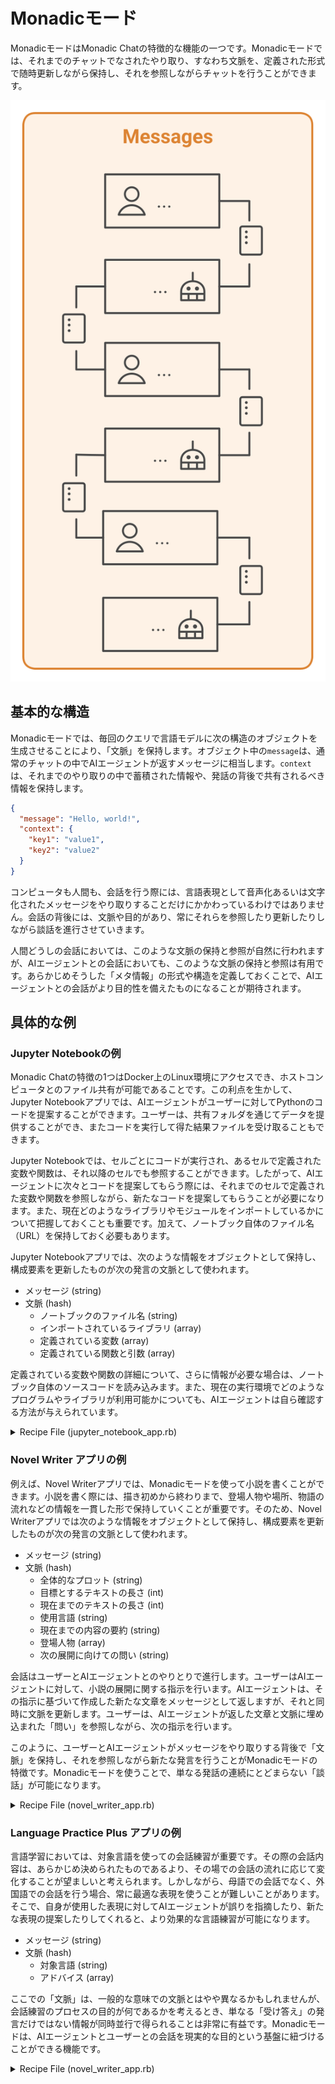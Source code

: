 # Monadicモード

MonadicモードはMonadic Chatの特徴的な機能の一つです。Monadicモードでは、それまでのチャットでなされたやり取り、すなわち文脈を、定義された形式で随時更新しながら保持し、それを参照しながらチャットを行うことができます。

![Monadic Chat Architecture](./assets/images/monadic-messaging.svg ':size=200')

## 基本的な構造

Monadicモードでは、毎回のクエリで言語モデルに次の構造のオブジェクトを生成させることにより、「文脈」を保持します。オブジェクト中の`message`は、通常のチャットの中でAIエージェントが返すメッセージに相当します。`context`は、それまでのやり取りの中で蓄積された情報や、発話の背後で共有されるべき情報を保持します。

```json
{
  "message": "Hello, world!",
  "context": {
    "key1": "value1",
    "key2": "value2"
  }
}
```

コンピュータも人間も、会話を行う際には、言語表現として音声化あるいは文字化されたメッセージをやり取りすることだけにかかわっているわけではありません。会話の背後には、文脈や目的があり、常にそれらを参照したり更新したりしながら談話を進行させていきます。

人間どうしの会話においては、このような文脈の保持と参照が自然に行われますが、AIエージェントとの会話においても、このような文脈の保持と参照は有用です。あらかじめそうした「メタ情報」の形式や構造を定義しておくことで、AIエージェントとの会話がより目的性を備えたものになることが期待されます。

## 具体的な例

### Jupyter Notebookの例

Monadic Chatの特徴の1つはDocker上のLinux環境にアクセスでき、ホストコンピュータとのファイル共有が可能であることです。この利点を生かして、Jupyter Notebookアプリでは、AIエージェントがユーザーに対してPythonのコードを提案することができます。ユーザーは、共有フォルダを通じてデータを提供することができ、またコードを実行して得た結果ファイルを受け取ることもできます。

Jupyter Notebookでは、セルごとにコードが実行され、あるセルで定義された変数や関数は、それ以降のセルでも参照することができます。したがって、AIエージェントに次々とコードを提案してもらう際には、それまでのセルで定義された変数や関数を参照しながら、新たなコードを提案してもらうことが必要になります。また、現在どのようなライブラリやモジュールをインポートしているかについて把握しておくことも重要です。加えて、ノートブック自体のファイル名（URL）を保持しておく必要もあります。

Jupyter Notebookアプリでは、次のような情報をオブジェクトとして保持し、構成要素を更新したものが次の発言の文脈として使われます。

- メッセージ (string)
- 文脈 (hash)
    - ノートブックのファイル名 (string)
    - インポートされているライブラリ (array)
    - 定義されている変数 (array)
    - 定義されている関数と引数 (array)

定義されている変数や関数の詳細について、さらに情報が必要な場合は、ノートブック自体のソースコードを読み込みます。また、現在の実行環境でどのようなプログラムやライブラリが利用可能かについても、AIエージェントは自ら確認する方法が与えられています。

<details>
<summary>Recipe File (jupyter_notebook_app.rb)</summary>

![language_practice_plus_app.rb](https://raw.githubusercontent.com/yohasebe/monadic-chat/refs/heads/main/docker/services/ruby/apps/jupyter_notebook/jupyter_notebook_app.rb ':include :type=code')

</details>

### Novel Writer アプリの例

例えば、Novel Writerアプリでは、Monadicモードを使って小説を書くことができます。小説を書く際には、描き初めから終わりまで、登場人物や場所、物語の流れなどの情報を一貫した形で保持していくことが重要です。そのため、Novel Writerアプリでは次のような情報をオブジェクトとして保持し、構成要素を更新したものが次の発言の文脈として使われます。

- メッセージ (string)
- 文脈 (hash)
    - 全体的なプロット (string)
    - 目標とするテキストの長さ (int)
    - 現在までのテキストの長さ (int)
    - 使用言語 (string)
    - 現在までの内容の要約 (string)
    - 登場人物 (array)
    - 次の展開に向けての問い (string)

会話はユーザーとAIエージェントとのやりとりで進行します。ユーザーはAIエージェントに対して、小説の展開に関する指示を行います。AIエージェントは、その指示に基づいて作成した新たな文章をメッセージとして返しますが、それと同時に文脈を更新します。ユーザーは、AIエージェントが返した文章と文脈に埋め込まれた「問い」を参照しながら、次の指示を行います。

このように、ユーザーとAIエージェントがメッセージをやり取りする背後で「文脈」を保持し、それを参照しながら新たな発言を行うことがMonadicモードの特徴です。Monadicモードを使うことで、単なる発話の連続にとどまらない「談話」が可能になります。

<details>
<summary>Recipe File (novel_writer_app.rb)</summary>

![novel_writer_app.rb](https://raw.githubusercontent.com/yohasebe/monadic-chat/refs/heads/main/docker/services/ruby/apps/novel_writer/novel_writer_app.rb ':include :type=code')

</details>

### Language Practice Plus アプリの例

言語学習においては、対象言語を使っての会話練習が重要です。その際の会話内容は、あらかじめ決められたものであるより、その場での会話の流れに応じて変化することが望ましいと考えられます。しかしながら、母語での会話でなく、外国語での会話を行う場合、常に最適な表現を使うことが難しいことがあります。そこで、自身が使用した表現に対してAIエージェントが誤りを指摘したり、新たな表現の提案したりしてくれると、より効果的な言語練習が可能になります。

- メッセージ (string)
- 文脈 (hash)
  - 対象言語 (string)
  - アドバイス (array)

ここでの「文脈」は、一般的な意味での文脈とはやや異なるかもしれませんが、会話練習のプロセスの目的が何であるかを考えるとき、単なる「受け答え」の発言だけではない情報が同時並行で得られることは非常に有益です。Monadicモードは、AIエージェントとユーザーとの会話を現実的な目的という基盤に紐づけることができる機能です。

<details>
<summary>Recipe File (novel_writer_app.rb)</summary>

![language_practice_plus_app.rb](https://raw.githubusercontent.com/yohasebe/monadic-chat/refs/heads/main/docker/services/ruby/apps/language_practice_plus/language_practice_plus_app.rb ':include :type=code')

</details>

